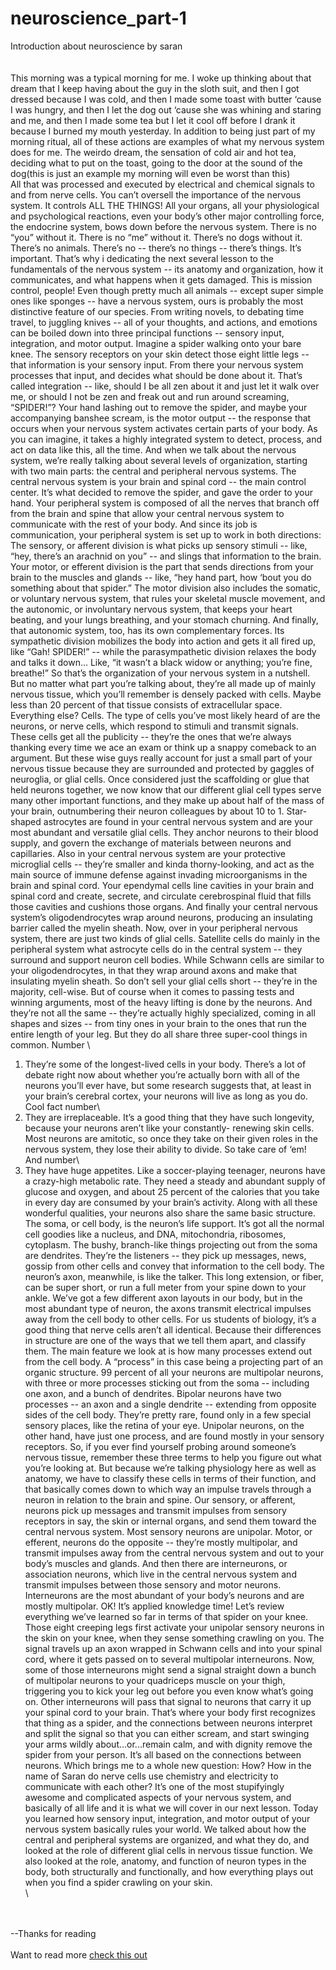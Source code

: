 # neuroscience_part-1
Introduction about neuroscience by saran\
\
\
This morning was a typical morning for me. I woke up thinking about that dream that I
keep having about the guy in the sloth suit, and then I got dressed because I was cold,
and then I made some toast with butter ‘cause I was hungry, and then I let the dog out ‘cause
she was whining and staring and me, and then I made some tea but I let it cool off before
I drank it because I burned my mouth yesterday.
In addition to being just part of my morning ritual, all of these actions are examples
of what my nervous system does for me.
The weirdo dream, the sensation of cold air and hot tea, deciding what to put on the toast,
going to the door at the sound of the dog(this is just an example my morning will even be worst than this)\
All that was processed and executed by
electrical and chemical signals to and from nerve cells.
You can’t oversell the importance of the nervous system.
It controls ALL THE THINGS!
All your organs, all your physiological and psychological reactions, even your body’s
other major controlling force, the endocrine system, bows down before the nervous system.
There is no “you” without it. There is no “me” without it. There’s no dogs
without it. There’s no animals. There’s no -- there’s no things -- there’s things.
It’s important. That’s why i dedicating the next several lesson to the fundamentals
of the nervous system -- its anatomy and organization, how it communicates, and what happens when
it gets damaged.
This is mission control, people!
Even though pretty much all animals -- except super simple ones like sponges -- have a nervous
system, ours is probably the most distinctive feature of our species.
From writing novels, to debating time travel, to juggling knives -- all of your thoughts,
and actions, and emotions can be boiled down into three principal functions -- sensory
input, integration, and motor output.
Imagine a spider walking onto your bare knee.
The sensory receptors on your skin detect those eight little legs -- that information
is your sensory input.
From there your nervous system processes that input, and decides what should be done about
it. That’s called integration -- like, should I be all zen about it and just let it walk
over me, or should I not be zen and freak out and run around screaming, “SPIDER!”?
Your hand lashing out to remove the spider, and maybe your accompanying banshee scream,
is the motor output -- the response that occurs when your nervous system activates certain
parts of your body.
As you can imagine, it takes a highly integrated system to detect, process, and act on data
like this, all the time.
And when we talk about the nervous system, we’re really talking about several levels
of organization, starting with two main parts: the central and peripheral nervous systems.
The central nervous system is your brain and spinal cord -- the main control center. It’s
what decided to remove the spider, and gave the order to your hand.
Your peripheral system is composed of all the nerves that branch off from the brain
and spine that allow your central nervous system to communicate with the rest of your body.
And since its job is communication, your peripheral system is set up to work in both directions:
The sensory, or afferent division is what picks up sensory stimuli -- like, “hey,
there’s an arachnid on you” -- and slings that information to the brain.
Your motor, or efferent division is the part that sends directions from your brain to the
muscles and glands -- like, “hey hand part, how ‘bout you do something about that spider.”
The motor division also includes the somatic, or voluntary nervous system, that rules your
skeletal muscle movement, and the autonomic, or involuntary nervous system, that keeps
your heart beating, and your lungs breathing, and your stomach churning.
And finally, that autonomic system, too, has its own complementary forces. Its sympathetic
division mobilizes the body into action and gets it all fired up, like “Gah! SPIDER!”
-- while the parasympathetic division relaxes the body and talks it down… Like, “it
wasn’t a black widow or anything; you’re fine, breathe!”
So that’s the organization of your nervous system in a nutshell. But no matter what part
you’re talking about, they’re all made up of mainly nervous tissue, which you’ll
remember is densely packed with cells.
Maybe less than 20 percent of that tissue consists of extracellular space. Everything else? Cells.
The type of cells you’ve most likely heard of are the neurons, or nerve cells, which
respond to stimuli and transmit signals.
These cells get all the publicity -- they’re the ones that we’re always thanking every
time we ace an exam or think up a snappy comeback to an argument.
But these wise guys really account for just a small part of your nervous tissue because
they are surrounded and protected by gaggles of neuroglia, or glial cells.
Once considered just the scaffolding or glue that held neurons together, we now know that
our different glial cell types serve many other important functions, and they make up
about half of the mass of your brain, outnumbering their neuron colleagues by about 10 to 1.
Star-shaped astrocytes are found in your central nervous system and are your most abundant
and versatile glial cells. They anchor neurons to their blood supply, and govern the exchange
of materials between neurons and capillaries.
Also in your central nervous system are your protective microglial cells -- they’re smaller
and kinda thorny-looking, and act as the main source of immune defense against invading
microorganisms in the brain and spinal cord.
Your ependymal cells line cavities in your brain and spinal cord and create, secrete,
and circulate cerebrospinal fluid that fills those cavities and cushions those organs.
And finally your central nervous system’s oligodendrocytes wrap around neurons, producing
an insulating barrier called the myelin sheath.
Now, over in your peripheral nervous system, there are just two kinds of glial cells. Satellite
cells do mainly in the peripheral system what astrocyte cells do in the central system -- they
surround and support neuron cell bodies. While Schwann cells are similar to your oligodendrocytes,
in that they wrap around axons and make that insulating myelin sheath.
So don’t sell your glial cells short -- they’re in the majority, cell-wise. But of course
when it comes to passing tests and winning arguments, most of the heavy lifting is done
by the neurons. And they’re not all the same -- they’re actually highly specialized,
coming in all shapes and sizes -- from tiny ones in your brain to the ones that run the
entire length of your leg.
But they do all share three super-cool things in common.
Number \
1. They’re some of the longest-lived cells in your body. There’s a lot of debate
right now about whether you’re actually born with all of the neurons you’ll ever
have, but some research suggests that, at least in your brain’s cerebral cortex, your
neurons will live as long as you do.
Cool fact number\
2. They are irreplaceable. It’s a good thing that they have such longevity,
because your neurons aren’t like your constantly- renewing skin cells. Most neurons are amitotic, so
once they take on their given roles in the nervous system, they lose their ability to
divide. So take care of ‘em!
And number\
3. They have huge appetites. Like a soccer-playing teenager, neurons have a
crazy-high metabolic rate. They need a steady and abundant supply of glucose and oxygen,
and about 25 percent of the calories that you take in every day are consumed by your
brain’s activity.
Along with all these wonderful qualities, your neurons also share the same basic structure.
The soma, or cell body, is the neuron’s life support. It’s got all the normal cell
goodies like a nucleus, and DNA, mitochondria, ribosomes, cytoplasm.
The bushy, branch-like things projecting out from the soma are dendrites. They’re the
listeners -- they pick up messages, news, gossip from other cells and convey that information to the cell body.
The neuron’s axon, meanwhile, is like the talker. This long extension, or fiber, can
be super short, or run a full meter from your spine down to your ankle. We’ve got a few
different axon layouts in our body, but in the most abundant type of neuron, the axons
transmit electrical impulses away from the cell body to other cells.
For us students of biology, it’s a good thing that nerve cells aren’t all identical.
Because their differences in structure are one of the ways that we tell them apart, and classify them.
The main feature we look at is how many processes extend out from the cell body.
A “process” in this case being a projecting part of an organic structure.
99 percent of all your neurons are multipolar neurons, with three or more processes sticking
out from the soma -- including one axon, and a bunch of dendrites.
Bipolar neurons have two processes -- an axon and a single dendrite -- extending from opposite
sides of the cell body. They’re pretty rare, found only in a few special sensory places,
like the retina of your eye.
Unipolar neurons, on the other hand, have just one process, and are found mostly in
your sensory receptors.
So, if you ever find yourself probing around someone’s nervous tissue, remember these
three terms to help you figure out what you’re looking at.
But because we’re talking physiology here as well as anatomy, we have to classify these
cells in terms of their function, and that basically comes down to which way an impulse
travels through a neuron in relation to the brain and spine.
Our sensory, or afferent, neurons pick up messages and transmit impulses from sensory
receptors in say, the skin or internal organs, and send them toward the central nervous system.
Most sensory neurons are unipolar.
Motor, or efferent, neurons do the opposite -- they’re mostly multipolar, and transmit
impulses away from the central nervous system and out to your body’s muscles and glands.
And then there are interneurons, or association neurons, which live in the central nervous
system and transmit impulses between those sensory and motor neurons. Interneurons are
the most abundant of your body’s neurons and are mostly multipolar.
OK! It’s applied knowledge time! Let’s review everything we’ve learned so far in
terms of that spider on your knee.
Those eight creeping legs first activate your unipolar sensory neurons in the skin on your
knee, when they sense something crawling on you. The signal travels up an axon wrapped
in Schwann cells and into your spinal cord, where it gets passed on to several multipolar interneurons.
Now, some of those interneurons might send a signal straight down a bunch of multipolar
neurons to your quadriceps muscle on your thigh, triggering you to kick your leg out
before you even know what’s going on.
Other interneurons will pass that signal to neurons that carry it up your spinal cord to your brain.
That’s where your body first recognizes that thing as a spider, and the connections
between neurons interpret and split the signal so that you can either scream, and start swinging
your arms wildly about...or...remain calm, and with dignity remove the spider from your person.
It’s all based on the connections between neurons.
Which brings me to a whole new question: How?
How in the name of Saran do nerve cells use chemistry and electricity
to communicate with each other?
It’s one of the most stupifyingly awesome and complicated aspects of your nervous system,
and basically of all life and it is what we will cover in our next lesson.
Today you learned how sensory input, integration, and motor output of your nervous system basically
rules your world. We talked about how the central and peripheral systems are organized,
and what they do, and looked at the role of different glial cells in nervous tissue function.
We also looked at the role, anatomy, and function of neuron types in the body, both structurally
and functionally, and how everything plays out when you find a spider crawling on your skin.\
\

\
\
--Thanks for reading\
\
Want to read more [check this out](https://github.com/saran-gangster/neuroscienceofConsciousness/blob/master/README.md)
